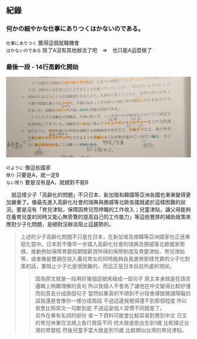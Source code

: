## 紀錄

### 何かの細やかな仕事にありつくはかないのである。
`仕事にありつく` 獲得這個就職機會  
`はかないのである` 除了A沒有其他辦法了吧　=>　也只能A這麼做了


### 最後一段 - 14行高齡化開始
![](02-2.JPG)

`のように` 像這些國家  
`限り` 只要是A，就一定B  
`ない限り` 要是沒有是A，就絕對不能B  

　就這樣少子「高齡化的問題」不只日本、新加玻和韓國等亞洲各國也漸漸變得更加嚴重了。像最先進入高齡化社會的瑞典與挪威等北歐各國就處於這樣困難的狀況。要是沒有「育兒津貼，保障因育兒而停職的工作收入；兒童津貼，讓父母能夠在養育兒童的同時又能心無旁鶩的提高自己的工作能力」等這些豐厚的補助政策來應對少子化問題，是絕對沒辦法阻止這趨勢的。

> 上述的少子高齡化問題不只是在日本，在新加坡及南韓等亞洲國家也正逐漸惡化當中。日本若不像早一步踏入高齡化社會的瑞典及挪威等北歐國家那樣，推動例如保障育嬰假期間薪資所得的保險制度及育嬰津貼、育兒津貼等，或者像是雙親在投入養兒育女的同時能夠自我進修那樣充實的少子化對策的話，要阻止少子化是很困難的，而這正是日本目前所處的現狀。
>> 因為原文就是一段用好幾個逗號來組成一個句子 原文本身就是在語言邏輯上稍難理解的長句 所以我個人不會為了讓他在中文變得比較好懂而刻意去分成兩個句子 當然如果真的不順到不分段會導致閱讀障礙的話我還是會像你一樣分成兩段 不過這邊我覺得還不到那個程度 所以我會比照原文一句斷到底 不過這是個人習慣不同就是了。  
另外在專有名詞的部份 查一下資料可能會比較容易對應到中文 日文的育兒休業在法規上各行政區不同 但大致是剛出生到1歲 比較接近台灣的育嬰假 然後兒童手當大致是到15歲 比較類似台灣的育兒津貼。  
